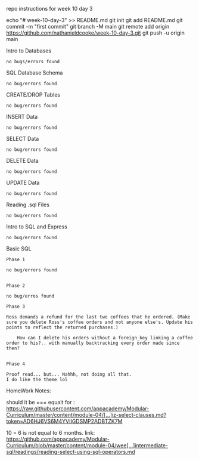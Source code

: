 repo instructions for week 10 day 3

echo "# week-10-day-3" >> README.md
git init
git add README.md
git commit -m "first commit"
git branch -M main
git remote add origin https://github.com/nathanieldcooke/week-10-day-3.git
git push -u origin main


Intro to Databases

    no bugs/errors found


SQL Database Schema

    no bug/errors found


CREATE/DROP Tables

    no bug/errors found

INSERT Data

    no bug/errors found

SELECT Data

    no bug/errors found


DELETE Data

    no bug/errors found


UPDATE Data

    no bug/errors found


Reading .sql Files

    no bug/errors found


Intro to SQL and Express

    no bug/errors found


Basic SQL

    Phase 1

    no bug/errors found


    Phase 2 

    no bug/erros found

    Phase 3

    Ross demands a refund for the last two coffees that he ordered. (Make sure you delete Ross's coffee orders and not anyone else's. Update his points to reflect the returned purchases.)

        How can I delete his orders without a foreign_key linking a coffee order to his?.. with manually backtracking every order made since then?

    
    Phase 4

    Proof read... but... Nahhh, not doing all that. 
    I do like the theme lol
    
HomeWork Notes:

should it be === equalt for : https://raw.githubusercontent.com/appacademy/Modular-Curriculum/master/content/module-04/[…]iz-select-clauses.md?token=AD6HJ6VS6M4YVIIGDSMP2ADBTZK7M

10 = 6 is not equal to 6 months.
link: https://github.com/appacademy/Modular-Curriculum/blob/master/content/module-04/wee[…]intermediate-sql/readings/reading-select-using-sql-operators.md